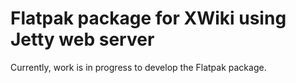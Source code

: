 # Flatpak package for XWiki using Jetty web server

Currently, work is in progress to develop the Flatpak package.
